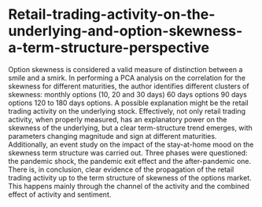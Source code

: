# Retail-trading-activity-on-the-underlying-and-option-skewness-a-term-structure-perspective
Option skewness is considered a valid measure of distinction between a smile and a smirk. In performing a PCA analysis on the correlation for the skewness for different maturities, the author identifies different clusters of skewness:
  monthly options (10, 20 and 30 days)
  60 days options
  90 days options
  120 to 180 days options.
A possible explanation might be the retail trading activity on the underlying stock. Effectively, not only retail trading activity, when properly measured, has an explanatory power on the skewness of the underlying, but a clear term-structure trend emerges, with parameters changing magnitude and sign at different maturities. Additionally, an event study on the impact of the stay-at-home mood on the skewness term structure was carried out. Three phases were questioned: the pandemic shock, the pandemic exit effect and the after-pandemic one. There is, in conclusion, clear evidence of the propagation of the retail trading activity up to the term structure of skewness of the options market. This happens mainly through the channel of the activity and the combined effect of activity and sentiment.
